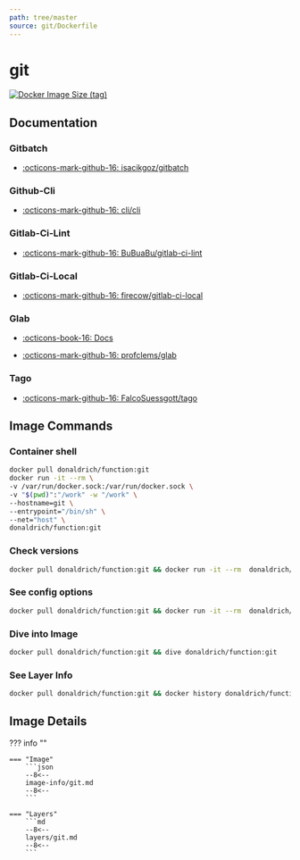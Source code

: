 ```yaml
---
path: tree/master
source: git/Dockerfile
---
```


# git

[![Docker Image Size (tag)](https://img.shields.io/docker/image-size/donaldrich/function/git?color=blue&label=donaldrich/function:git&logo=docker&style=flat-square)](https://hub.docker.com/r/donaldrich/function/git)

## Documentation

### Gitbatch

- [:octicons-mark-github-16: isacikgoz/gitbatch](https://github.com/isacikgoz/gitbatch)

### Github-Cli

- [:octicons-mark-github-16: cli/cli](https://github.com/cli/cli)

### Gitlab-Ci-Lint

- [:octicons-mark-github-16: BuBuaBu/gitlab-ci-lint](https://github.com/BuBuaBu/gitlab-ci-lint)

### Gitlab-Ci-Local

- [:octicons-mark-github-16: firecow/gitlab-ci-local](https://github.com/firecow/gitlab-ci-local)

### Glab

- [:octicons-book-16: Docs](https://clementsam.tech/glab)

- [:octicons-mark-github-16: profclems/glab](https://github.com/profclems/glab)

### Tago

- [:octicons-mark-github-16: FalcoSuessgott/tago](https://github.com/FalcoSuessgott/tago)

## Image Commands

### Container shell

```sh
docker pull donaldrich/function:git
docker run -it --rm \
-v /var/run/docker.sock:/var/run/docker.sock \
-v "$(pwd)":"/work" -w "/work" \
--hostname=git \
--entrypoint="/bin/sh" \
--net="host" \
donaldrich/function:git
```

### Check versions

```sh
docker pull donaldrich/function:git && docker run -it --rm  donaldrich/function:git validate
```

### See config options

```sh
docker pull donaldrich/function:git && docker run -it --rm  donaldrich/function:git help
```

### Dive into Image

```sh
docker pull donaldrich/function:git && dive donaldrich/function:git
```

### See Layer Info

```sh
docker pull donaldrich/function:git && docker history donaldrich/function:git
```

## Image Details

??? info ""

    === "Image"
        ```json
        --8<--
        image-info/git.md
        --8<--
        ```

    === "Layers"
        ```md
        --8<--
        layers/git.md
        --8<--
        ```
